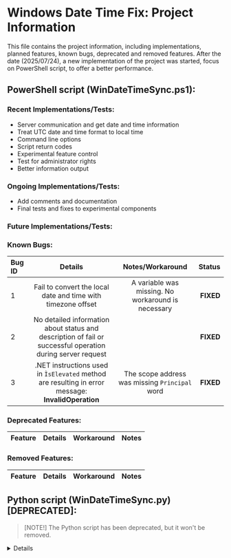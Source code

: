 # Windows Date Time Fix: Project Information

This file contains the project information, including implementations, planned features, known bugs, deprecated and removed features. After the date (2025/07/24), a new implementation of the project was started, focus on PowerShell script, to offer a better performance.

## PowerShell script (WinDateTimeSync.ps1):

### Recent Implementations/Tests:

- Server communication and get date and time information
- Treat UTC date and time format to local time
- Command line options
- Script return codes
- Experimental feature control
- Test for administrator rights
- Better information output

### Ongoing Implementations/Tests:

- Add comments and documentation
- Final tests and fixes to experimental components

### Future Implementations/Tests:


### Known Bugs:

| Bug ID | Details | Notes/Workaround | Status |
| :----- | :-----: | :--------------: | -----: |
| 1 | Fail to convert the local date and time with timezone offset | A variable was missing. No workaround is necessary | **FIXED** |
| 2 | No detailed information about status and description of fail or successful operation during server request |  | **FIXED** |
| 3 | .NET instructions used in `ÌsElevated` method are resulting in error message: **InvalidOperation** | The scope address was missing `Principal` word | **FIXED** |

### Deprecated Features:

| Feature | Details | Workaround | Notes |
| :------ | :-----: | :--------: | ----: |

### Removed Features:

| Feature | Details | Workaround | Notes |
| :------ | :-----: | :--------: | ----: |

## Python script (WinDateTimeSync.py) [**DEPRECATED**]:

> [NOTE!]
> The Python script has been deprecated, but it won't be removed.

<details>

### Recent Implementations/Test:

- Server communication and get date and time information
- Treat UTC date and time format to local time
- Main entry for python script
- Test python version before start the script
- Command line options
- Script return codes
- Test Windows version before start script
- Test PowerShell version before start script
- Experimental feature control
- PowerShell command to change the system date and time
- `DEBUG_MODE` and `DEV_MODE` variables are disabled and allows the script to apply the date and time (To test the script, use parameter `-test`)
- Add comments and documentation

### Ongoing Implementations/Tests:

- Test for administrator rights

### Future Implementations/Test:


### Known Bugs:

| Bug ID | Details | Notes/Workaround | Status |
| :----- | :-----: | :--------------: | -----: |
| 1 | Print help get stuck on loop | N/A | **FIXED** |
| 2 | Using `-test` parameter result in undeclared variable | N/A | **FIXED** |
| 3 | On Windows platform the timezone information is not receiving the offset, but it's location or name. | **NOTE:** This part of the code was created and tested on Linux first and the information return is a string value of UTC offset | **FIXED** |
| 4 | PowerShell is called without admin privileges | **NOTE:** Calling with `os.system()` does not keep the privileges. | **FIXED** |
| 5 | PowerShell can't open temporary script |  | **FIXED** |
| 6 | Calling PowerShell may throw an exception that leads to ***error 7***, with description: *FileNotFoundError: [Errno 2] No such file or directory: 'powershell -File "...\tmp353q0dm6.ps1"'* | **NOTE:** In the previous version **0.6.0** no exception was detected **NOTE 2:** This behavior is only affects PowerShell when try to run the script on *Linux* platforms. **TO WINDOWS USERS (WHICH IS SCRIPT FOCUS) NO WORKAROUND IS NECESSARY** | **FIXED** |
| 7 | After complete the PowerShell script execution, Python 3.13 show a `http.client` module exception. <details><summary><strong>Exception details</strong></summary><br>Exception ignored in: <http.client.HTTPResponse object at 0x000001658F2A91B0><br>Traceback (most recent call last):<br>  File "...\Lib\http\client.py", line 432, in close<br>  File "...\Lib\http\client.py", line 445, in flush<br>ValueError: I/O operation on closed file.</details> | This behavior does not prevent the script to work and apply the correct date and time on Windows | Not fixed |

### Deprecated Features:

| Feature | Details | Workaround | Notes |
| :------ | :-----: | :--------: | ----: |

### Removed Features:

| Feature | Details | Workaround | Notes |
| :------ | :-----: | :--------: | ----: |

</details>